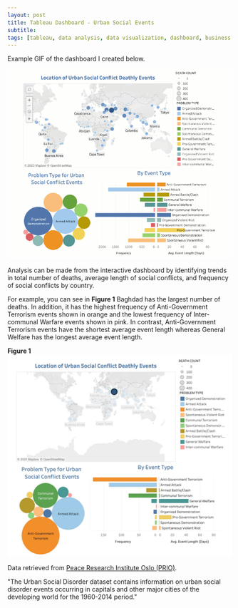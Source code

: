 ```yaml
---
layout: post
title: Tableau Dashboard - Urban Social Events
subtitle:
tags: [tableau, data analysis, data visualization, dashboard, business intelligence]
---
```



Example GIF of the dashboard I created below.   

![GIF](/assets/img/tableau/tableau.gif)


Analysis can be made from the interactive dashboard by identifying trends in total number of deaths, average length of social conflicts, and frequency of social conflicts by country.    

For example, you can see in **Figure 1** Baghdad has the largest number of deaths. In addition, it has the highest frequency of Anti-Government Terrorism events shown in orange and the lowest frequency of Inter-communal Warfare events shown in pink. In contrast, Anti-Government Terrorism events have the shortest average event length whereas General Welfare has the longest average event length.

**Figure 1**  
![jpeg](/assets/img/tableau/1.jpeg)


Data retrieved from [Peace Research Institute Oslo (PRIO)](https://www.prio.org/Data/Armed-Conflict/Urban-Social-Disorder/).    

"The Urban Social Disorder dataset contains information on urban social disorder events occurring in capitals and other major cities of the developing world for the 1960-2014 period."    
